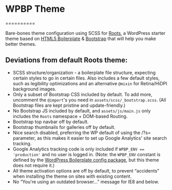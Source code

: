 # WPBP Theme
==========

Bare-bones theme configuration using SCSS for [Roots](http://roots.io/), a WordPress starter theme based on [HTML5 Boilerplate](http://html5boilerplate.com/) & [Bootstrap](http://getbootstrap.com/) that will help you make better themes.

## Deviations from default Roots theme:

* SCSS structure/organization - a boilerplate file structure, expecting certain styles to go in certain files. Also includes a few default styles, such as legibility optimizations and an alternative `@mixin` for Retina/HiDPI background images.
* Only a subset of Bootstrap CSS included by default. To add more, uncomment the `@import`'s you need in `assets/scss/_bootstrap.scss`. (All Bootstrap files are kept pristine and update-friendly.)
* No Bootstrap JS included by default, and `assets/js/main.js` only includes the `Roots` namespace + DOM-based Routing.
* Bootstrap top navbar off by default.
* Bootstrap thumbnails for galleries off by default.
* Nice search disabled, preferring the WP default of using the /?s= parameter, as this makes it easier to set up Google Analytics' site search tracking.
* Google Analytics tracking code is only included if `WPBP_ENV == 'production'` and no user is logged in. (Note: the `WPBP_ENV` constant is defined by the [WordPress Boilerplate config package](https://github.com/cabgfx/wpbp-config), but this theme does not require it.)
* All theme activation options are off by default, to prevent “accidents” when installing the theme on sites with existing content.
* No “You're using an outdated browser…” message for IE8 and below.